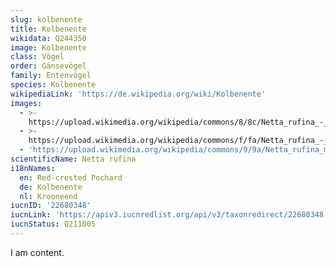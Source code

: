 ```yaml
---
slug: kolbenente
title: Kolbenente
wikidata: Q244350
image: Kolbenente
class: Vögel
order: Gänsevögel
family: Entenvögel
species: Kolbenente
wikipediaLink: 'https://de.wikipedia.org/wiki/Kolbenente'
images:
  - >-
    https://upload.wikimedia.org/wikipedia/commons/8/8c/Netta_rufina_-_Jona_(SG)_Stampf_2011-04-24_15-55-50.jpg
  - >-
    https://upload.wikimedia.org/wikipedia/commons/f/fa/Netta_rufina_-_Jona_(SG)_Stampf_2011-04-24_15-55-58.jpg
  - 'https://upload.wikimedia.org/wikipedia/commons/9/9a/Netta_rufina_m2.jpg'
scientificName: Netta rufina
i18nNames:
  en: Red-crested Pochard
  de: Kolbenente
  nl: Krooneend
iucnID: '22680348'
iucnLink: 'https://apiv3.iucnredlist.org/api/v3/taxonredirect/22680348'
iucnStatus: Q211005
---
```


I am content.
